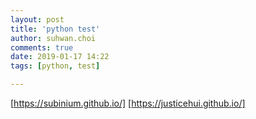 ```yaml
---
layout: post
title: 'python test'
author: suhwan.choi
comments: true
date: 2019-01-17 14:22
tags: [python, test]

---
```


[https://subinium.github.io/]
[https://justicehui.github.io/]